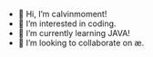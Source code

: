 - 👋 Hi, I’m calvinmoment!
- 👀 I’m interested in coding.
- 🌱 I’m currently learning JAVA!
- 💞️ I’m looking to collaborate on æ.


<!---
calvinmoment/calvinmoment is a ✨ special ✨ repository because its `README.md` (this file) appears on your GitHub profile.
You can click the Preview link to take a look at your changes.
--->
